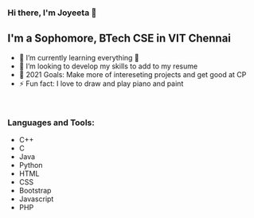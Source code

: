 ### Hi there, I'm Joyeeta 👋



## I'm a Sophomore, BTech CSE in VIT Chennai

- 🌱 I’m currently learning everything 🤣
- 👯 I’m looking to develop my skills to add to my resume
- 🥅 2021 Goals: Make more of intereseting projects and get good at CP
- ⚡ Fun fact: I love to draw and play piano and paint


<br />

### Languages and Tools:

- C++
- C
- Java
- Python
- HTML
- CSS 
- Bootstrap
- Javascript
- PHP

